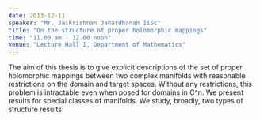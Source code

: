 ```yaml
---
date: 2013-12-11
speaker: "Mr. Jaikrishnan Janardhanan IISc"
title: "On the structure of proper holomorphic mappings"
time: "11.00 am - 12.00 noon"
venue: "Lecture Hall I, Department of Mathematics"
---
```

The aim of this thesis is to give explicit descriptions of the
set of proper holomorphic mappings between two complex manifolds
with reasonable restrictions on the domain and target spaces.
Without any restrictions, this problem is intractable even when
posed for domains in C^n. We present results for special classes
of manifolds. We study, broadly, two types of structure
results:
